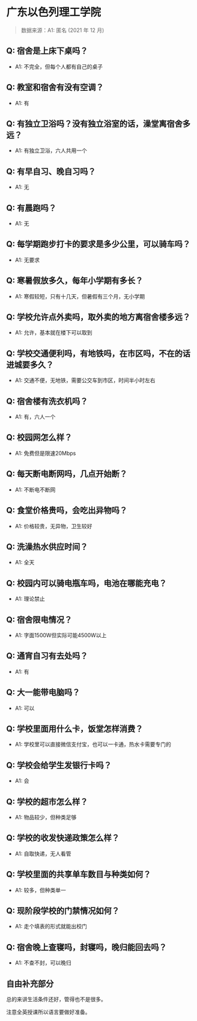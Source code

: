 # 广东以色列理工学院

> 数据来源：A1: 匿名 (2021 年 12 月)

## Q: 宿舍是上床下桌吗？

- A1: 不完全，但每个人都有自己的桌子

## Q: 教室和宿舍有没有空调？

- A1: 有

## Q: 有独立卫浴吗？没有独立浴室的话，澡堂离宿舍多远？

- A1: 有独立卫浴，六人共用一个

## Q: 有早自习、晚自习吗？

- A1: 无

## Q: 有晨跑吗？

- A1: 无

## Q: 每学期跑步打卡的要求是多少公里，可以骑车吗？

- A1: 无要求

## Q: 寒暑假放多久，每年小学期有多长？

- A1: 寒假较短，只有十几天，但暑假有三个月，无小学期

## Q: 学校允许点外卖吗，取外卖的地方离宿舍楼多远？

- A1: 允许，基本就在楼下可以取到

## Q: 学校交通便利吗，有地铁吗，在市区吗，不在的话进城要多久？

- A1: 交通不便，无地铁，需要公交车到市区，时间半小时左右

## Q: 宿舍楼有洗衣机吗？

- A1: 有，六人一个

## Q: 校园网怎么样？

- A1: 免费但是限速20Mbps

## Q: 每天断电断网吗，几点开始断？

- A1: 不断电不断网

## Q: 食堂价格贵吗，会吃出异物吗？

- A1: 价格较贵，无异物，卫生较好

## Q: 洗澡热水供应时间？

- A1: 全天

## Q: 校园内可以骑电瓶车吗，电池在哪能充电？

- A1: 理论禁止

## Q: 宿舍限电情况？

- A1: 字面1500W但实际可能4500W以上

## Q: 通宵自习有去处吗？

- A1: 有

## Q: 大一能带电脑吗？

- A1: 可以

## Q: 学校里面用什么卡，饭堂怎样消费？

- A1: 学校里可以直接微信支付宝，也可以一卡通，热水卡需要专门的

## Q: 学校会给学生发银行卡吗？

- A1: 会

## Q: 学校的超市怎么样？

- A1: 物品较少，但种类足够

## Q: 学校的收发快递政策怎么样？

- A1: 自取快递，无人看管

## Q: 学校里面的共享单车数目与种类如何？

- A1: 较多，但种类单一

## Q: 现阶段学校的门禁情况如何？

- A1: 走个填表的形式就能出校门

## Q: 宿舍晚上查寝吗，封寝吗，晚归能回去吗？

- A1: 不查不封，可以晚归

## 自由补充部分

总的来讲生活条件还好，管得也不是很多。

注意全英授课所以语言要做好准备。
